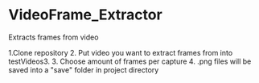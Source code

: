# VideoFrame_Extractor
Extracts frames from video

1.Clone repository
2. Put video you want to extract frames from into testVideos3. 
3. Choose amount of frames per capture
4. .png files will be saved into a "save" folder in project directory
